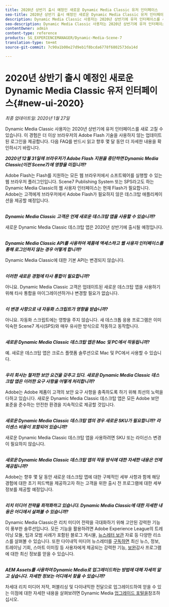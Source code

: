 ```yaml
---
title: 2020년 상반기 출시 예정인 새로운 Dynamic Media Classic 유저 인터페이스
seo-title: 2020년 상반기 출시 예정인 새로운 Dynamic Media Classic 유저 인터페이스
description: Dynamic Media Classic 사용자는 2020년 상반기에 유저 인터페이스를 새로 고칠 수 있습니다. 이 기능을 통해 중요한 리소스에 대한 링크가 포함된 업데이트된 로그인이 제공되며, 이 업데이트는 더 이상 브라우저의 Adobe Flash 기술을 사용하지 않습니다.
seo-description: Dynamic Media Classic 사용자는 2020년 상반기에 유저 인터페이스를 새로 고칠 수 있습니다. 이 기능을 통해 중요한 리소스에 대한 링크가 포함된 업데이트된 로그인이 제공되며, 이 업데이트는 더 이상 브라우저의 Adobe Flash 기술을 사용하지 않습니다.
contentOwner: admin
content-type: reference
products: SG_EXPERIENCEMANAGER/Dynamic-Media-Scene-7
translation-type: tm+mt
source-git-commit: 7c90a1b00e27d9eb1f8bcda6778f6802573da14d

---
```



# 2020년 상반기 출시 예정인 새로운 Dynamic Media Classic 유저 인터페이스{#new-ui-2020}

_최종 업데이트일: 2020년 1월 27일_

Dynamic Media Classic 사용자는 2020년 상반기에 유저 인터페이스를 새로 고칠 수 있습니다. 이 경험은 더 이상 브라우저의 Adobe Flash 기술을 사용하지 않는 업데이트된 로그인을 제공합니다. 다음 FAQ를 반드시 읽고 향후 몇 달 동안 더 자세한 내용을 확인하시기 바랍니다.

**_2020년 12월 31일에 브라우저가 Adobe Flash 지원을 중단하면 Dynamic Media Classic(이전 Scene7)에 영향을 미칩니까?_**

Adobe Flash는 Flash를 지원하는 모든 웹 브라우저에서 소프트웨어를 실행할 수 있는 웹 브라우저 플러그인입니다. Scene7 Publishing System 또는 SPS라고도 하는 Dynamic Media Classic의 웹 사용자 인터페이스는 현재 Flash가 필요합니다. Adobe는 고객에게 브라우저에서 Adobe Flash가 필요하지 않은 데스크탑 애플리케이션을 제공할 예정입니다.\
 

**_Dynamic Media Classic 고객은 언제 새로운 데스크탑 앱을 사용할 수 있습니까?_**

새로운 Dynamic Media Classic 데스크탑 앱은 2020년 상반기에 출시될 예정입니다.\
 

**_Dynamic Media Classic API를 사용하여 제품에 액세스하고 웹 사용자 인터페이스를 통해 로그인하지 않는 경우 어떻게 합니까?_**

Dynamic Media Classic에 대한 기본 API는 변경되지 않습니다.\
 

**_이러한 새로운 경험에 타사 통합이 필요합니까?_**

아니요. Dynamic Media Classic 고객은 업데이트된 새로운 데스크탑 앱을 사용하기 위해 타사 통합을 마이그레이션하거나 변경할 필요가 없습니다.\
 

**_이 변경 사항으로 내 자동화 스크립트가 영향을 받습니까?_**

아니요. 자동화 스크립트에는 영향을 주지 않습니다. 새 데스크톱 응용 프로그램은 이미 익숙한 Scene7 게시(SPS)와 매우 유사한 방식으로 작동하고 동작합니다.\
 

**_새로운 Dynamic Media Classic 데스크탑 앱은 Mac 및 PC에서 작동됩니까?_**

예. 새로운 데스크탑 앱은 크로스 플랫폼 솔루션으로 Mac 및 PC에서 사용할 수 있습니다.\
 

**_우리 회사는 철저한 보안 요건을 갖추고 있다. 새로운 Dynamic Media Classic 데스크탑 앱은 이러한 요구 사항을 어떻게 처리합니까?_**

Adobe는 Adobe 제품이 고객의 보안 요구 사항을 충족하도록 하기 위해 최선의 노력을 다하고 있습니다. 새로운 Dynamic Media Classic 데스크탑 앱은 모든 Adobe 보안 표준을 준수하는 안전한 환경을 지속적으로 제공할 것입니다.\
 

**_새로운 Dynamic Media Classic 데스크탑 앱의 경우 새로운 SKU가 필요합니까? 라이센스 비용이 포함되어 있습니까?_**

새로운 Dynamic Media Classic 데스크탑 앱을 사용하려면 SKU 또는 라이선스 변경이 필요하지 않습니다.\
 

**_새로운 Dynamic Media Classic 데스크탑 앱의 작동 방식에 대한 자세한 내용은 언제 제공됩니까?_**

Adobe는 향후 몇 달 동안 새로운 데스크탑 앱에 대한 구체적인 세부 사항과 함께 해당 경험에 대한 초기 피드백을 제공하고자 하는 고객을 위한 출시 전 프로그램에 대한 세부 정보를 제공할 예정입니다.\
 

**_리치 미디어 전략을 최적화하고 있습니다. Dynamic Media Classic에 대한 자세한 내용은 어디에서 살펴볼 수 있습니까?_**

Dynamic Media Classic은 리치 미디어 전략을 극대화하기 위해 고안된 강력한 기능이 풍부한 솔루션입니다. 모든 기능을 활용하려면 Adobe Experience League의 트레이닝 모듈, 팁과 모범 사례가 포함된 블로그 게시물, [뉴스레터 보관](https://guided.adobe.com/?launch=AEM-5a#recommended/solutions/experience-manager) 자료 등 다양한 리소스를 [](dynamic-media-newsletter.md)살펴볼 수 있습니다. 또한 다이내믹 미디어 뉴스레터를 [구독하면](https://www.adobe.com/subscription/dynamic-media-newsletter.html) 최신 뉴스, 정보, 트레이닝 기회, 스마트 이미징 등 사용자에게 제공되는 강력한 기능, [보완](https://helpx.adobe.com/experience-manager/6-3/assets/using/imaging-faq.html)감사 프로그램에 대한 최신 정보를 얻을 수 있습니다.\
 

**_AEM Assets를 사용하여 Dynamic Media로 업그레이드하는 방법에 대해 자세히 알고 싶습니다. 자세한 정보는 어디에서 찾을 수 있습니까?_**

차세대 리치 미디어 저작, 퍼블리싱 및 다이내믹한 전달으로 업그레이드하여 얻을 수 있는 이점에 대한 자세한 내용을 살펴보려면 Dynamic Media [업그레이드 포털을](http://exploreadobe.com/dynamic-media-upgrade/)참조하십시오.

